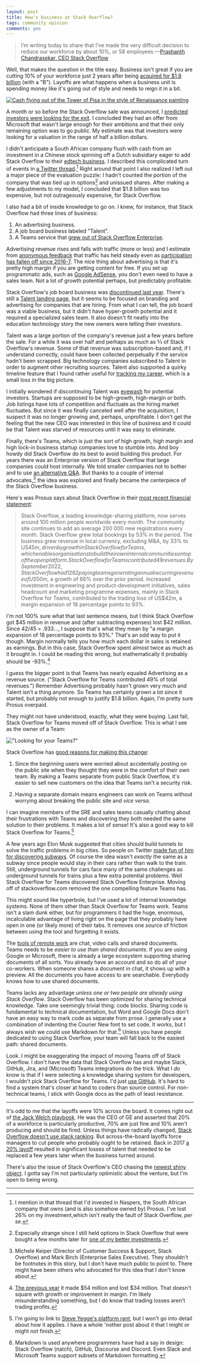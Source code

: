 ```yaml
---
layout: post
title: How's business at Stack Overflow?
tags: community opinion
comments: yes
---
```


> I’m writing today to share that I’ve made the very difficult
> decision to reduce our workforce by about 10%, or 58
> employees.&mdash;[Prashanth Chandrasekar, CEO Stack
> Overflow](https://stackoverflow.blog/2023/05/10/a-message-from-prashanth-chandrasekar-ceo-stack-overflow/)

Well, that makes the question in the title easy. Business isn't great
if you are cutting 10% of your workforce just 2 years after being
[acquired for $1.8
billion](https://stackoverflow.blog/2021/06/02/prosus-acquires-stack-overflow/)
(with a "B"). Layoffs are what happens when a business unit is spending
money like it's going out of style and needs to reign it in a bit.


[![Cash flying out of the Tower of Pisa in the style of Renaissance painting](/images/cash_overflow.png)](https://labs.openai.com/s/NvuzfLso1kSlAcywKdwZH9Bl)

A month or so before the Stack Overflow sale was announced, I
[predicted investors were looking for the
exit](https://jlericson.com/2021/04/27/reading_tealeaves.html). I
concluded they had an offer from Microsoft that wasn't large enough
for their ambitions and that their only remaining option was to go
public. My estimate was that investors were looking for a valuation in
the range of half a billion dollars. 

I didn't anticipate a South African company flush with cash from an
investment in a Chinese stock spinning off a Dutch subsidiary eager to
add Stack Overflow to their [edtech
business](https://en.wikipedia.org/wiki/Educational_technology). I
described this complicated turn of events in [a Twitter
thread](https://threadreaderapp.com/thread/1401246105598193665.html).[^1]
Right around that point I also realized I left out a major piece of
the evaluation puzzle: I hadn't counted the portion of the company
that was tied up in options[^2] and unissued shares. After making a
few adjustments to my model, I concluded that $1.8 billion was too
expensive, but not outrageously expensive, for Stack Overflow.

I also had a bit of inside knowledge to go on. I knew, for instance,
that Stack Overflow had three lines of business:

1. An advertising business.
2. A job board business labeled "Talent".
3. A Teams service that [grew out of Stack Overflow
   Enterprise](https://stackoverflow.blog/2018/05/23/how-stack-overflow-for-teams-fits-into-the-community/).
   
Advertising revenue rises and falls with traffic (more or less) and I
estimate from [anonymous
feedback](https://data.stackexchange.com/stackoverflow/query/1402103/anonymous-feedback-over-time#graph)
that traffic has held steady even as [participation has fallen off
since
2016-7](https://data.stackexchange.com/stackoverflow/query/1402111/votes-per-year#graph). The
nice thing about advertising is that it's pretty high margin if you
are getting content for free. If you set up programmatic ads, such as
[Google AdSense](https://en.wikipedia.org/wiki/Google_AdSense), you
don't even need to have a sales team. Not a lot of growth potential
perhaps, but predictably profitable.

Stack Overflow's job board business was [discontinued last
year](https://stackoverflow.com/users/story/). There's still a [Talent
landing page](https://stackoverflow.co/talent/), but it seems to be
focused on branding and advertising for companies that are
hiring. From what I can tell, the job board was a viable business, but
it didn't have hyper-growth potential and it required a specialized
sales team. It also doesn't fit neatly into the education technology
story the new owners were telling their investors.

Talent was a large portion of the company's revenue just a few years
before the sale. For a while it was over half and perhaps as much as ⅔
of Stack Overflow's revenue. Some of that revenue was
subscription-based and, if I understand correctly, could have been
collected perpetually if the service hadn't been scrapped. Big
technology companies subscribed to Talent in order to augment other
recruiting sources. Talent also supported a quirky timeline feature
that I found rather useful for [tracking my
career](https://web.archive.org/web/20220113195358/https://stackoverflow.com/users/story/1438),
which is a small loss in the big picture.

I initially wondered if discontinuing Talent was
[eyewash](https://www.thebaseballjournal.com/terminology/eyewash-baseball-terminology/)
for potential investors. Startups are supposed to be high-growth,
high-margin or both. Job listings have lots of competition and
fluctuate as the hiring market fluctuates. But since it was finally
canceled well after the acquisition, I suspect it was no longer
growing and, perhaps, unprofitable. I don't get the feeling that the
new CEO was interested in this line of business and it could be that
Talent was starved of resources until it was easy to eliminate.

Finally, there's Teams, which is just the sort of high growth, high
margin and high lock-in business startup companies love to stumble
into. And boy howdy did Stack Overflow do its best to avoid building
this product. For years there was an Enterprise version of Stack
Overflow that large companies could host internally. We told
smaller companies not to bother and to use [an alternative
Q&A](https://meta.stackexchange.com/questions/2267/are-there-any-clones-alternatives-for-running-a-stack-exchange-style-qa-site). But
thanks to a couple of internal advocates,[^3] the idea was explored
and finally became the centerpiece of the Stack Overflow business.

Here's was Prosus says about Stack Overflow in their [most recent
financial
statement](https://presspage-production-content.s3.amazonaws.com/uploads/2659/4.prosus-hy23-financialresultsbookletpdf.pdf?10000):

> Stack Overflow, a leading knowledge-sharing platform, now serves
around 100 million people worldwide every month. The community site
continues to add an average 200 000 new registrations every
month. Stack Overflow grew total bookings by 53% in the period.  The
business grew revenue in local currency, excluding M&A, by 33% to
US$45m, driven by growth in Stack Overflow for Teams, which enables
organisations to build their own internal communities on top of the
open platform. Stack Overflow for Teams contributed 49% of total
revenues. By September 2022, Stack Overflow had 1 262 paying teams
generating annual recurring revenue of US$50m, a growth of 66% over
the prior period. Increased investment in engineering and
product-development initiatives, sales headcount and marketing
programme expenses, mainly in Stack Overflow for Teams, contributed to
the trading loss of US$42m, a margin expansion of 18 percentage points
to 93%.

I'm not 100% sure what that last sentence means, but I think Stack
Overflow got $45 million in revenue and (after subtracting expenses) lost
$42 million. Since 42/45 = .933..., I suppose that's what they mean by "a
margin expansion of 18 percentage points to 93%." That's an odd way to
put it though. Margin normally tells you how much each dollar in sales
is retained as earnings. But in this case, Stack Overflow spent almost
twice as much as it brought in. I could be reading this wrong, but
mathematically it probably should be -93%.[^4]

I guess the bigger point is that Teams has nearly equaled Advertising
as a revenue source. ("Stack Overflow for Teams contributed 49% of
total revenues.") Remember Advertising probably hasn't grown very much
and Talent isn't a thing anymore. So Teams has certainly grown a lot
since it started, but probably not enough to justify $1.8
billion. Again, I'm pretty sure Prosus overpaid.

They might not have understood, exactly, what they were buying. Last
fall, Stack Overflow for Teams moved off of Stack Overflow. This is
what I see as the owner of a Team:

!["Looking for your Teams?"](/images/lost_team.png)

Stack Overflow has [good reasons for making this
change](https://stackoverflow.help/en/articles/6649858-teams-domain-migration):

1. Since the beginning users were worried about accidentally posting
   on the public site when they thought they were in the comfort of
   their own team. By making a Teams separate from public Stack
   Overflow, it's easier to sell new customers on the idea that Teams
   isn't a security risk.
   
2. Having a separate domain means engineers can work on Teams without
   worrying about breaking the public site and _vice versa_.
   
I can imagine members of the SRE and sales teams casually chatting
about their frustrations with Teams and discovering they both needed
the same solution to their problems. It makes a lot of sense! It's
also a good way to kill Stack Overflow for Teams.[^5]

A few years ago Elon Musk suggested that cities should build tunnels
to solve the traffic problems in big cities. So people on Twitter
[made fun of him for discovering
subways](https://www.reddit.com/r/MurderedByWords/comments/eh26oi/elon_musk_discovers_subways). Of
course the idea wasn't _exactly_ the same as a subway since people
would stay in their cars rather than walk to the train. Still,
underground tunnels for cars face many of the same challenges as
underground tunnels for trains plus a few extra potential
problems. Well Stack Overflow for Teams discovered Stack Overflow
Enterprise. Moving off of stackoverflow.com removed the one
compelling feature Teams has.

This might sound like hyperbole, but I've used a lot of internal
knowledge systems. None of them other than Stack Overflow for Teams
work. Teams isn't a slam dunk either, but for programmers it had the
huge, enormous, incalculable advantage of living right on the page
that they probably have open in one (or likely more) of their tabs. It
removes one source of friction between using the tool and forgetting
it exists.

The [tools of remote work](2023/05/10/remote_skepticism.html) are
chat, video calls and shared documents. Teams needs to be _easier to
use than shared documents_. If you are using Google or Microsoft,
there is already a large ecosystem supporting sharing documents of all
sorts. You already have an account and so do all of your
co-workers. When someone shares a document in chat, it shows up with a
preview. All the documents you have access to are
searchable. Everybody knows how to use shared documents.

Teams lacks any advantage _unless one or two people are already using
Stack Overflow_. Stack Overflow has been optimized for sharing
technical knowledge. Take one seemingly trivial thing: code
blocks. Sharing code is fundamental to technical documentation, but
Word and Google Docs don't have an easy way to mark code as separate
from prose. I generally use a combination of indenting the Courier New
font to set code. It works, but I always wish we could use Markdown
for that.[^6] Unless you have people dedicated to using Stack
Overflow, your team will fall back to the easiest path: shared
documents.

Look. I might be exaggerating the impact of moving Teams off of Stack
Overflow. I don't have the data that Stack Overflow has and maybe
Slack, GitHub, Jira, and (Microsoft) Teams integrations do the
trick. What I _do_ know is that if I were selecting a knowledge
sharing system for developers, I wouldn't pick Stack Overflow for
Teams. I'd just [use
GitHub](/2022/04/04/docs2_contribution.html#github-not-just-for-developers). It's
hard to find a system that's closer at hand to coders than source
control. For non-technical teams, I stick with Google docs as the path
of least resistance.

---

It's odd to me that the layoffs were 10% across the board. It comes
right out of [the Jack Welch
playbook](https://en.wikipedia.org/wiki/Vitality_curve). He was the
CEO of GE and asserted that 20% of a workforce is particularly
productive, 70% are just fine and 10% aren't producing and should be
fired. Unless things have radically changed, [Stack Overflow doesn't
use stack
ranking](https://stackoverflow.blog/2016/03/07/developer-compensation-stack-overflow-doesnt-stack-rank/). But
across-the-board layoffs force managers to cut people who probably
ought to be retained. Back in 2017 [a 20%
layoff](https://techcrunch.com/2017/11/02/stack-overflow-lays-off-staff/)
resulted in significant losses of talent that needed to be replaced a
few years later when the business turned around.

There's also the issue of Stack Overflow's CEO chasing the [newest
shiny
object](https://meta.stackexchange.com/questions/388401/new-blog-post-from-our-ceo-prashanth-community-is-the-future-of-ai/389224#389224). I
gotta say I'm not particularly optimistic about the venture, but I'm
open to being wrong.

---


[^1]: I mention in that thread that I'd invested in Naspers, the South
    African company that owns (and is also somehow owned by)
    Prosus. I've lost 26% on my investment,which isn't really the
    fault of Stack Overflow, _per se_.
    
[^2]: Especially strange since I still held options in Stack Overflow
    that were bought a few months later for [one of my better
    investments](https://jlericson.com/2021/11/14/investing.html).

[^3]: Michele Keiper (Director of Customer Success & Support, Stack
    Overflow) and Mark Birch (Enterprise Sales Executive). They
    shouldn't be footnotes in this story, but I don't have much
    public to point to. There might have been others who advocated for
    this idea that I don't know about.

[^4]: [The previous
    year](https://presspage-production-content.s3.amazonaws.com/uploads/2658/4.1.annualreport2022.pdf?10000)
    it made $54 million and lost $34 million. That doesn't square with
    growth or improvement in margin. I'm likely misunderstanding
    something, but I do know that trading losses aren't trading
    profits.

[^5]: I'm going to link to [Steve Yegge's platform
    rant](https://gist.github.com/kislayverma/d48b84db1ac5d737715e8319bd4dd368),
    but I won't go into detail about how it applies. I have a whole
    'nother post about it that I might or might not finish.

[^6]: Markdown is used anywhere programmers have had a say in design:
    Stack Overflow (natch), GitHub, Discourse and Discord. Even Slack
    and Microsoft Teams support subsets of Markdown formatting.
